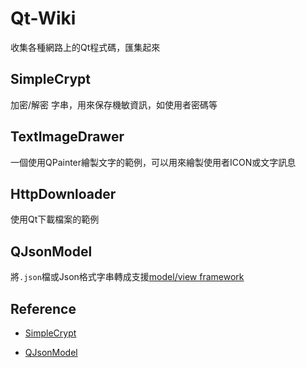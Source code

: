 # Qt-Wiki

收集各種網路上的Qt程式碼，匯集起來

## SimpleCrypt

加密/解密 字串，用來保存機敏資訊，如使用者密碼等

## TextImageDrawer

一個使用QPainter繪製文字的範例，可以用來繪製使用者ICON或文字訊息

## HttpDownloader

使用Qt下載檔案的範例

## QJsonModel

將`.json`檔或Json格式字串轉成支援[model/view framework](https://doc.qt.io/qt-5/model-view-programming.html)

## Reference

- [SimpleCrypt](https://wiki.qt.io/Simple_encryption_with_SimpleCrypt)

- [QJsonModel](https://github.com/dridk/QJsonModel)
